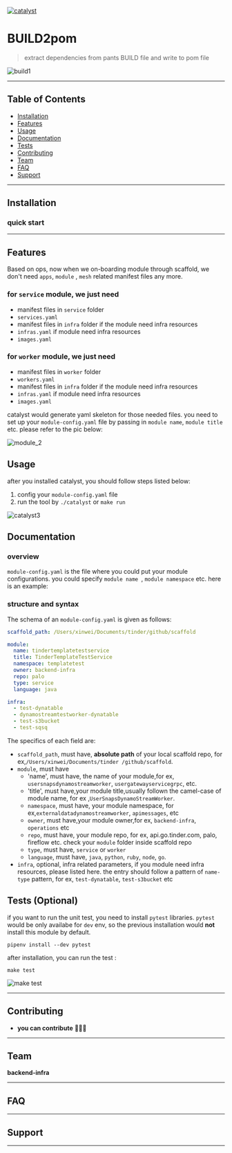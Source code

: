 
[![catalyst](https://user-images.githubusercontent.com/54647133/74073665-08e51200-49c0-11ea-873d-27a96d1c48fa.png)](http://fvcproductions.com)


# BUILD2pom

> extract dependencies from pants BUILD file and write to pom file


![build1](https://user-images.githubusercontent.com/1326906/75621422-000fd800-5b49-11ea-8c7e-4c83dfc408fb.gif)

---

## Table of Contents 

- [Installation](#installation)
- [Features](#features)
- [Usage](#usage)
- [Documentation](#documentation)
- [Tests](#tests-optional)
- [Contributing](#contributing)
- [Team](#team)
- [FAQ](#faq)
- [Support](#support)




---

## Installation
### quick start


---

## Features
Based on ops, now when we on-boarding module through scaffold, we don't need `apps`, `module` , `mesh` related manifest
files any more.
### for `service` module, we just need 
- manifest files in `service` folder
- `services.yaml`
- manifest files in `infra` folder if the module need infra resources
- `infras.yaml` if module need infra resources
- `images.yaml`

### for `worker` module, we just need 
- manifest files in `worker` folder
- `workers.yaml`
- manifest files in `infra` folder if the module need infra resources
- `infras.yaml` if module need infra resources
- `images.yaml`

catalyst would generate yaml skeleton for those needed files.
you need to set up your `module-config.yaml` file by passing in `module name`, `module title` etc.
please refer to the pic below:

![module_2](https://user-images.githubusercontent.com/54647133/75312705-9ec9cb00-580f-11ea-8057-ad142b8e2120.jpg)

## Usage
after you installed catalyst, you should follow steps listed below:
1. config your `module-config.yaml` file
2. run the tool by `./catalyst` or `make run`

![catalyst3](https://user-images.githubusercontent.com/54647133/74571036-253dfd00-4f32-11ea-8a75-af17b0b75801.gif)


## Documentation
### overview
`module-config.yaml` is the file where you could put your module configurations. you could specify `module name
`, `module namespace` etc. here is an example:
### structure and syntax
The schema of an `module-config.yaml` is given as follows:
```yaml
scaffold_path: /Users/xinwei/Documents/tinder/github/scaffold

module:
  name: tindertemplatetestservice
  title: TinderTemplateTestService
  namespace: templatetest
  owner: backend-infra
  repo: palo
  type: service
  language: java

infra:
  - test-dynatable
  - dynamostreamtestworker-dynatable
  - test-s3bucket
  - test-sqsq

```
The specifics of each field are:
- `scaffold_path`, must have, **absolute path** of your local scaffold repo, for ex,`/Users/xinwei/Documents/tinder
/github/scaffold`.
- `module`, must have
    - 'name', must have, the name of your module,for ex, `usersnapsdynamostreamworker`, `usergatewayservicegrpc`, etc.
    - 'title', must have,your module title,usually follown the camel-case of module name, for ex
    ,`UserSnapsDynamoStreamWorker`.
    - `namespace`, must have, your module namespace, for ex,`externaldatadynamostreamworker`, `apimessages`, etc
    - `owner`, must have,your module owner,for ex, `backend-infra`, `operations` etc
    - `repo`, must have, your module repo, for ex, api.go.tinder.com, palo, fireflow etc. check your `module` folder inside scaffold repo
    - `type`, must have, `service` or `worker`
    - `language`, must have, `java`, `python`, `ruby`, `node`, `go`.
 - `infra`, optional, infra related parameters, if you module need infra resources, please listed here. the entry
  should follow a pattern of `name-type` pattern, for ex, `test-dynatable`, `test-s3bucket` etc


## Tests (Optional)
if you want to run the unit test, you need to install `pytest` libraries. `pytest` would be only availabe
for `dev` env, so the previous installation would **not** install this module by default.
```shell script
pipenv install --dev pytest
```
after installation, you can run the test :
```shell script
make test
```
![make test](https://user-images.githubusercontent.com/54647133/74199042-e816f980-4c17-11ea-80ad-f4fcc01cb69b.gif)

---

## Contributing


- **you can contribute** 🔨🔨🔨


---

## Team
**backend-infra**


---

## FAQ

---

## Support


---

